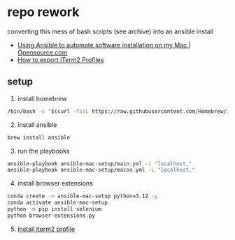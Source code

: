 # repo rework

converting this mess of bash scripts (see archive) into an ansible install

- [Using Ansible to automate software installation on my Mac | Opensource.com](https://opensource.com/article/22/6/install-software-macos-ansible-homebrew)
- [How to export iTerm2 Profiles](https://stackoverflow.com/a/69724735/14343465)

## setup

1. install homebrew

```bash
/bin/bash -c "$(curl -fsSL https://raw.githubusercontent.com/Homebrew/install/master/install.sh)"
```

2. install ansible

```bash
brew install ansible
```

3. run the playbooks

```bash
ansible-playbook ansible-mac-setup/main.yml -i "localhost,"
ansible-playbook ansible-mac-setup/macos.yml -i "localhost,"
```

4. install browser extensions

```bash
conda create -n ansible-mac-setup python=3.12 -y
conda activate ansible-mac-setup
python -m pip install selenium
python browser-extensions.py
```

5. [install iterm2 profile](https://stackoverflow.com/a/66923620/14343465)
